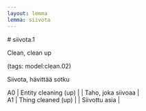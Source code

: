 ```yaml
---
layout: lemma
lemma: siivota
---
```


<div class="sense">
# <span class="sensename">siivota.1</span>

<span class="description">Clean, clean up</span>

(tags: model:clean.02)

<span class="description">Siivota, hävittää sotku</span>

A0 | Entity cleaning (up) |   | Taho, joka siivoaa |  
A1 | Thing cleaned (up) |   | Siivottu asia |  

</div>

